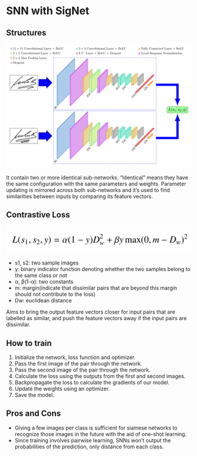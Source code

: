 # SNN with SigNet

## Structures
![](../asset/neural-network/signet-structure.png)

It contain two or more identical sub-networks. “Identical” means they have the same configuration with the same parameters and weights. 
Parameter updating is mirrored across both sub-networks and it’s used to find similarities between inputs by comparing its feature vectors.

## Contrastive Loss
![](../asset/neural-network/signet-loss.png)

- s1, s2: two sample images
- y: binary indicator function denoting whether the two samples belong to the same class or not
- α, β(1-α): two constants
- m: margin(indicate that dissimilar pairs that are beyond this margin should not contribute to the loss)
- Dw: euclidean distance

Aims to bring the output feature vectors closer for input pairs that are labelled as similar, and push the feature vectors away if the input pairs are dissimilar.

## How to train
1. Initialize the network, loss function and optimizer.
2. Pass the first image of the pair through the network.
3. Pass the second image of the pair through the network.
4. Calculate the loss using the outputs from the first and second images.
5. Backpropagate the loss to calculate the gradients of our model.
6. Update the weights using an optimizer.
7. Save the model.

## Pros and Cons
- Giving a few images per class is sufficient for siamese networks to recognize those images in the future with the aid of one-shot learning.
- Since training involves pairwise learning, SNNs won’t output the probabilities of the prediction, only distance from each class.
